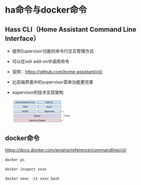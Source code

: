 # ha命令与docker命令


## Hass CLI（Home Assistant Command Line Interface）

- 提供Supervisor功能的命令行交互管理方式

- 可以在ssh add-on中调用命令

- 官网：https://github.com/home-assistant/cli/

- 比前端界面中的supervisor菜单功能更完善

- supervisor的技术实现架构

    <img src="images/ha_architecture_2020.png" width="40%">

## docker命令

https://docs.docker.com/engine/reference/commandline/cli/

`docker ps`

`docker inspect xxxx`

`docker exec -it xxxx bash`
